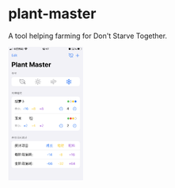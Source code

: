# plant-master

A tool helping farming for Don't Starve Together.

<img src="screenshots/1.PNG" width = "30%" height = "30%" alt="图片名称"/>
